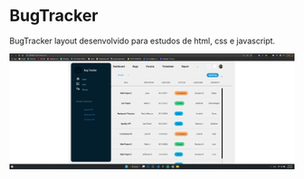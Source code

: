 # BugTracker

BugTracker layout desenvolvido para estudos de html, css e javascript. 

![alt text](https://raw.githubusercontent.com/gustavolopesnobrega/BugTracker/main/layout-bugtracker.jpg)
